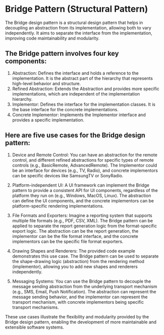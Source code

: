 # Bridge Pattern (Structural Pattern)

The Bridge design pattern is a structural design pattern that helps in decoupling an abstraction from its implementation, allowing both to vary independently. It aims to separate the interface from the implementation, improving code maintainability and modularity. 

## The Bridge pattern involves four key components:

1. Abstraction: Defines the interface and holds a reference to the implementation. It is the abstract part of the hierarchy that represents high-level behavior and structure.
2. Refined Abstraction: Extends the Abstraction and provides more specific implementations, which are independent of the implementation hierarchy.
3. Implementor: Defines the interface for the implementation classes. It is the base interface for the concrete implementations.
4. Concrete Implementor: Implements the Implementor interface and provides a specific implementation.

## Here are five use cases for the Bridge design pattern:

1. Device and Remote Control: You can have an abstraction for the remote control, and different refined abstractions for specific types of remote controls (e.g., BasicRemote, AdvancedRemote). The Implementor could be an interface for devices (e.g., TV, Radio), and concrete implementors can be specific devices like SamsungTV or SonyRadio.

2. Platform-independent UI: A UI framework can implement the Bridge pattern to provide a consistent API for UI components, regardless of the platform they run on (e.g., Windows, MacOS, Linux). The abstraction can define the UI components, and the concrete implementors can be platform-specific rendering implementations.

3. File Formats and Exporters: Imagine a reporting system that supports multiple file formats (e.g., PDF, CSV, XML). The Bridge pattern can be applied to separate the report generation logic from the format-specific export logic. The abstraction can be the report generation, the implementor can be the file format interface, and the concrete implementors can be the specific file format exporters.

4. Drawing Shapes and Renderers: The provided code example demonstrates this use case. The Bridge pattern can be used to separate the shape-drawing logic (abstraction) from the rendering method (implementor), allowing you to add new shapes and renderers independently.

5. Messaging Systems: You can use the Bridge pattern to decouple the message sending abstraction from the underlying transport mechanism (e.g., SMS, Email, Push Notification). The abstraction can represent the message sending behavior, and the implementor can represent the transport mechanism, with concrete implementors being specific transport mechanisms.

These use cases illustrate the flexibility and modularity provided by the Bridge design pattern, enabling the development of more maintainable and extensible software systems.
